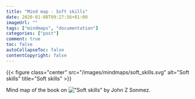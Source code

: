 ```yaml
---
title: "Mind map - Soft skills"
date: 2020-01-08T09:27:56+01:00
imageUrl: ""
tags: ["mindmaps", "documentation"]
categories: ["post"]
comment: true
toc: false
autoCollapseToc: false
contentCopyright: false
---
```


<!--more-->

{{< figure class="center" src="/images/mindmaps/soft_skills.svg" alt="Soft skills" title="Soft skills" >}}

Mind map of the book on !["Soft skills"](https://www.amazon.fr/Soft-Skills-software-developers-manual/dp/1617292397/ref=sr_1_4?__mk_fr_FR=%C3%85M%C3%85%C5%BD%C3%95%C3%91&crid=B4SO2ESEK2XL&keywords=soft+skills&qid=1578472177&sprefix=soft+s%2Caps%2C183&sr=8-4) by John Z Sonmez.

